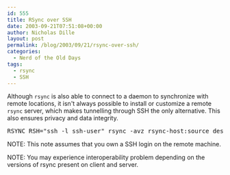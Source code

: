 ```yaml
---
id: 555
title: RSync over SSH
date: 2003-09-21T07:51:08+00:00
author: Nicholas Dille
layout: post
permalink: /blog/2003/09/21/rsync-over-ssh/
categories:
  - Nerd of the Old Days
tags:
  - rsync
  - SSH
---
```

Although <code class="command">rsync</code> is also able to connect to a daemon to synchronize with remote locations, it isn't always possible to install or customize a remote <code class="command">rsync</code> server, which makes tunnelling through SSH the only alternative. This also ensures privacy and data integrity.

<!--more-->

<pre class="listing">RSYNC_RSH="ssh -l ssh-user" rsync -avz rsync-host:source destination</pre>

NOTE: This note assumes that you own a SSH login on the remote machine.

<p class="note">
  NOTE: You may experience interoperability problem depending on the versions of rsync present on client and server.
</p>


